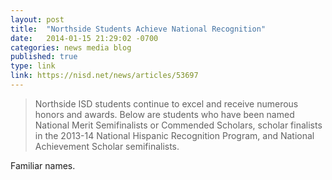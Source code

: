 ```yaml
---
layout: post
title:  "Northside Students Achieve National Recognition"
date:   2014-01-15 21:29:02 -0700
categories: news media blog
published: true
type: link
link: https://nisd.net/news/articles/53697
---
```


>Northside ISD students continue to excel and receive numerous honors and awards. Below are students who have been named 
>National Merit Semifinalists or Commended Scholars, scholar finalists in the 2013-14 National Hispanic Recognition Program,
>and National Achievement Scholar semifinalists.

Familiar names.